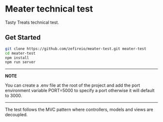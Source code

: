 # Meater technical test

Tasty Treats technical test.

## Get Started

```sh
git clone https://github.com/zefireio/meater-test.git meater-test
cd meater-test
npm install
npm run server
```
---
**NOTE**

You can create a .env file at the root of the project and add the port environment variable PORT=5000 to specify a port otherwise it will default to 3000.

---

The test follows the MVC pattern where controllers, models and views are decoupled.
